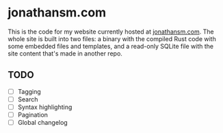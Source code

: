 # jonathansm.com

This is the code for my website currently hosted at
[jonathansm.com](https://jonathansm.com). The whole site is built into two
files: a binary with the compiled Rust code with some embedded files and
templates, and a read-only SQLite file with the site content that's made in
another repo.

## TODO

- [ ] Tagging
- [ ] Search
- [ ] Syntax highlighting
- [ ] Pagination
- [ ] Global changelog
